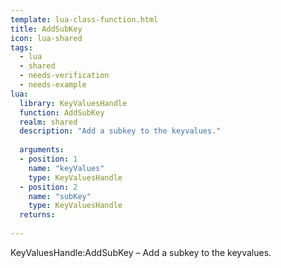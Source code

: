 ```yaml
---
template: lua-class-function.html
title: AddSubKey
icon: lua-shared
tags:
  - lua
  - shared
  - needs-verification
  - needs-example
lua:
  library: KeyValuesHandle
  function: AddSubKey
  realm: shared
  description: "Add a subkey to the keyvalues."
  
  arguments:
  - position: 1
    name: "keyValues"
    type: KeyValuesHandle
  - position: 2
    name: "subKey"
    type: KeyValuesHandle
  returns:
    
---
```


<div class="lua__search__keywords">
KeyValuesHandle:AddSubKey &#x2013; Add a subkey to the keyvalues.
</div>
